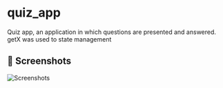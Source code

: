 # quiz_app

Quiz app, an application in which questions are presented and answered. getX was used to state management

## 📸 Screenshots

![Screenshots](https://github.com/Mohammed4766/Quiz-app/assets/96448600/49ac64ba-2144-4f36-9315-e6bdbd238c40)
